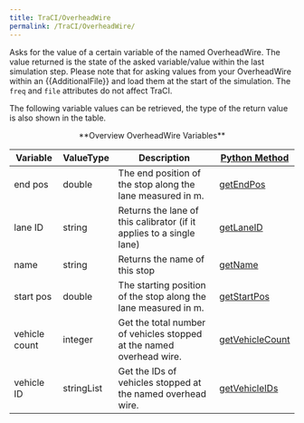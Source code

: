 ```yaml
---
title: TraCI/OverheadWire
permalink: /TraCI/OverheadWire/
---
```

Asks for the value of a certain variable of the named OverheadWire.
The value returned is the state of the asked variable/value within the
last simulation step. Please note that for asking values from your
OverheadWire within an {{AdditionalFile}} and load them at the start of the simulation. The `freq` and `file`
attributes do not affect TraCI.

The following variable values can be retrieved, the type of the return
value is also shown in the table.

<center>
**Overview OverheadWire Variables**
</center>

| Variable                                     | ValueType           | Description       |  [Python Method](../TraCI/Interfacing_TraCI_from_Python.md)    |
| -------------------------------------------- | ------------------- | ----------------- | -------------------------------------------------------------- |
| end pos                                  | double          | The end position of the stop along the lane measured in m.  | [getEndPos](https://sumo.dlr.de/pydoc/traci._overheadwire.html#OverheadWireDomain-getEndPos) |    
| lane ID                                  | string          | Returns the lane of this calibrator (if it applies to a single lane)  | [getLaneID](https://sumo.dlr.de/pydoc/traci._overheadwire.html#OverheadWireDomain-getLaneID) |    
| name                                | string          | Returns the name of this stop  | [getName](https://sumo.dlr.de/pydoc/traci._overheadwire.html#OverheadWireDomain-getName) |    
| start pos                                  | double          | The starting position of the stop along the lane measured in m.  | [getStartPos](https://sumo.dlr.de/pydoc/traci._overheadwire.html#OverheadWireDomain-getStartPos) |    
| vehicle count                                 | integer          | Get the total number of vehicles stopped at the named overhead wire.  | [getVehicleCount](https://sumo.dlr.de/pydoc/traci._overheadwire.html#OverheadWireDomain-getVehicleCount) |    
| vehicle ID                                 | stringList          |  Get the IDs of vehicles stopped at the named overhead wire.  | [getVehicleIDs](https://sumo.dlr.de/pydoc/traci._overheadwire.html#OverheadWireDomain-getVehicleIDs) |    
